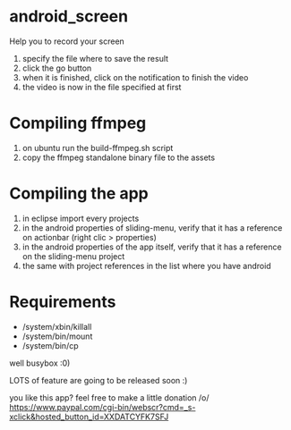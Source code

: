 android_screen
==============
Help you to record your screen


1. specify the file where to save the result
2. click the go button
3. when it is finished, click on the notification to finish the video
4. the video is now in the file specified at first

Compiling ffmpeg
================

1. on ubuntu run the build-ffmpeg.sh script
2. copy the ffmpeg standalone binary file to the assets


Compiling the app
=================

1. in eclipse import every projects
2. in the android properties of sliding-menu, verify that it has a reference on actionbar (right clic > properties)
3. in the android properties of the app itself, verify that it has a reference on the sliding-menu project
4. the same with project references in the list where you have android


Requirements
============

- /system/xbin/killall
- /system/bin/mount
- /system/bin/cp

well busybox :0)

LOTS of feature are going to be released soon :)


you like this app? feel free to make a little donation /o/
https://www.paypal.com/cgi-bin/webscr?cmd=_s-xclick&hosted_button_id=XXDATCYFK7SFJ